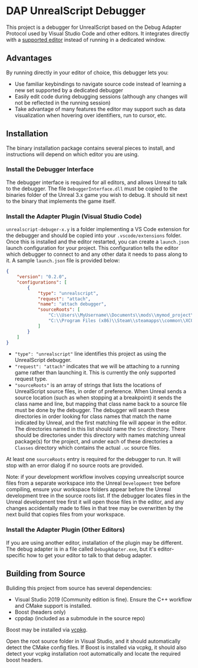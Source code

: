 

# DAP UnrealScript Debugger

This project is a debugger for UnrealScript based on the Debug Adapter Protocol used by Visual Studio Code and other editors. It integrates directly
with a [supported editor](https://microsoft.github.io/debug-adapter-protocol/implementors/tools/) instead of running in a dedicated window.

## Advantages

By running directly in your editor of choice, this debugger lets you:

- Use familiar keybindings to navigate source code instead of learning a new set supported by a dedicated debugger
- Easily edit code during debugging sessions (although any changes will not be reflected in the running session)
- Take advantage of many features the editor may support such as data visualization when hovering over identifiers, run to cursor, etc.

## Installation

The binary installation package contains several pieces to install, and instructions will depend on which editor you are using.

### Install the Debugger Interface

The debugger interface is required for all editors, and allows Unreal to talk to the debugger. The file `DebuggerInterface.dll` must be copied
to the binaries folder of the Unreal 3.x game you wish to debug. It should sit next to the binary that implements the game itself.

### Install the Adapter Plugin (Visual Studio Code)

`unrealscript-debuger-x.y` is a folder implementing a VS Code extension for the debugger and should be copied into your `.vscode/extensions` folder.
Once this is installed and the editor restarted, you can create a `launch.json` launch configuration for your project. This configuration tells the
editor which debugger to connect to and any other data it needs to pass along to it. A sample `launch.json` file is provided below:

```json
{
	"version": "0.2.0",
	"configurations": [
		{
			"type": "unrealscript",
			"request": "attach",
			"name": "attach debugger",
			"sourceRoots": [
				"C:\\Users\\MyUsername\\Documents\\mods\\mymod_project\\MyMod\\Src",
				"C:\\Program Files (x86)\\Steam\\steamapps\\common\\XCOM 2 War of the Chosen SDK\\Development\\Src"
			]
		}
	]
}
```

- `"type": "unrealscript"` line identifies this project as using the UnrealScript debugger.
- `"request": "attach"` indicates that we will be attaching to a running game rather than launching it. This is currently the only supported request type.
- `"sourceRoots"` is an array of strings that lists the locations of UnrealScript source files, in order of preference. When Unreal sends a
source location (such as when stopping at a breakpoint) it sends the class name and line, but mapping that class name back to a source file
must be done by the debugger. The debugger will search these directories in order looking for class names that match the name indicated by
Unreal, and the first matching file will appear in the editor. The directories named in this list should name the `Src` directory. There should
be directories under this directory with names matching unreal package(s) for the project, and under each of these directories a `Classes` directory
which contains the actual `.uc` source files.

At least one `sourceRoots` entry is required for the debugger to run. It will stop with an error dialog if no source roots are provided.

Note: if your development workflow involves copying unrealscript source files from a separate workspace into the Unreal `Development` tree before compiling,
ensure your workspace folders appear before the Unreal development tree in the source roots list. If the debugger locates files in the Unreal development
tree first it will open those files in the editor, and any changes accidentally made to files in that tree may be overwritten by the next build that copies
files from your workspace.

### Install the Adapter Plugin (Other Editors)

If you are using another editor, installation of the plugin may be different. The debug adapter is in a file called `DebugAdapter.exe`, but it's
editor-specific how to get your editor to talk to that debug adapter.

## Building from Source

Buliding this project from source has several dependencies:

- Visual Studio 2019 (Community edition is fine). Ensure the C++ workflow and CMake support is installed.
- Boost (headers only)
- cppdap (included as a submodule in the source repo)

Boost may be installed via [vcpkg](https://github.com/microsoft/vcpkg).

Open the root source folder in Visual Studio, and it should automatically detect the CMake config files. If Boost is installed via vcpkg, it should also detect your
vcpkg installation root automatically and locate the required boost headers.

